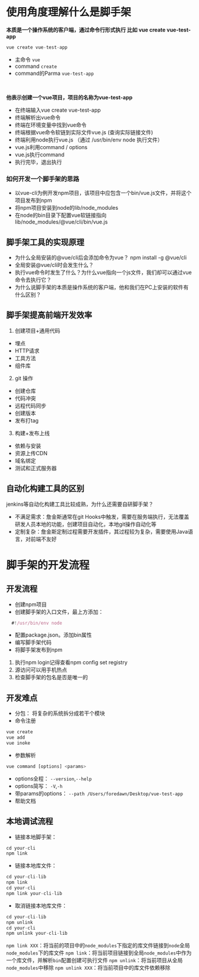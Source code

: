 # 使用角度理解什么是脚手架
**本质是一个操作系统的客户端，通过命令行形式执行 比如 vue create vue-test-app**
```javascript
vue create vue-test-app
```
 - 主命令 `vue`
 - command `create`
 - command的Parma `vue-test-app`

<br />

**他表示创建一个vue项目，项目的名称为vue-test-app**
 - 在终端输入vue create vue-test-app
 - 终端解析出vue命令
 - 终端在环境变量中找到vue命令
 - 终端根据vue命令软链到实际文件vue.js (查询实际链接文件)
 - 终端利用node执行vue.js （通过 /usr/bin/env node 执行文件）
 - vue.js利用command / options
 - vue.js执行command
 - 执行完毕，退出执行

### 如何开发一个脚手架的思路
 - 以vue-cli为例开发npm项目，该项目中应包含一个bin/vue.js文件，并将这个项目发布到npm
 - 将npm项目安装到node的lib/node_modules
 - 在node的bin目录下配置vue软链接指向lib/node_modules/@vue/cli/bin/vue.js

## 脚手架工具的实现原理
 - 为什么全局安装的@vue/cli后会添加命令为vue？ npm install -g @vue/cli
 - 全局安装@vue/cli时会发生什么？
 - 执行vue命令时发生了什么？为什么vue指向一个js文件，我们却可以通过vue命令去执行它？
 - 为什么说脚手架的本质是操作系统的客户端，他和我们在PC上安装的软件有什么区别？

## 脚手架提高前端开发效率
 1. 创建项目+通用代码
  - 埋点
  - HTTP请求
  - 工具方法
  - 组件库
 2. git 操作
  - 创建仓库
  - 代码冲突
  - 远程代码同步
  - 创建版本
  - 发布打tag
 3. 构建+发布上线
  - 依赖与安装
  - 资源上传CDN
  - 域名绑定
  - 测试和正式服务器

## 自动化构建工具的区别
jenkins等自动化构建工具比较成熟，为什么还需要自研脚手架？
 - 不满足需求：詹金斯通常在git Hooks中触发，需要在服务端执行，无法覆盖研发人员本地的功能，创建项目自动化，本地git操作自动化等
 - 定制复杂：詹金斯定制过程需要开发插件，其过程较为复杂，需要使用Java语言，对前端不友好



# 脚手架的开发流程

## 开发流程
 - 创建npm项目
 - 创建脚手架的入口文件，最上方添加：
```javascript
  #!/usr/bin/env node
```
 - 配置package.json。添加bin属性
 - 编写脚手架代码
 - 将脚手架发布到npm
  1. 执行npm login记得查看npm config set registry
  2. 源访问可以用手机热点
  3. 检查脚手架的包名是否是唯一的

## 开发难点
 - 分包： 将复杂的系统拆分成若干个模块
 - 命令注册
 ```javascript
 vue create
 vue add
 vue inoke
 ```
 - 参数解析
 ```javascript
 vue command [options] <params>
 ```
 - options全程： `--version`,`--help`
 - options简写： `-V`,`-h`
 - 带params的options： `--path /Users/foredawn/Desktop/vue-test-app`
 - 帮助文档
  
## 本地调试流程
 - 链接本地脚手架：
 ```javascript
 cd your-cli
 npm link
 ```

 - 链接本地库文件：
 ```javascript
 cd your-cli-lib
 npm link
 cd your-cli
 npm link your-cli-lib
 ```
 - 取消链接本地库文件：
 ```javascript
 cd your-cli-lib
 npm unlink
 cd your-cli
 npm unlink your-cli-lib
 ```

`npm link XXX`：将当前的项目中的`node_modules`下指定的库文件链接到`node`全局`node_modules`下的库文件
`npm link`：将当前项目链接到全局`node_modules`中作为一个库文件，并解析`bin`配置创建可执行文件
`npm unlink`：将当前项目从全局`node_modules`中移除
`npm unlink XXX`：将当前项目中的库文件依赖移除


